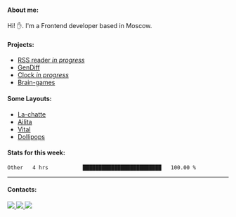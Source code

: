 #### About me:
Hi! ✋.
I'm a Frontend developer based in Moscow.

#### Projects:
- [RSS reader *in progress*](https://github.com/GKoil/frontend-project-lvl3)
- [GenDiff](https://github.com/GKoil/GenDiff)
- [Clock *in progress*](https://github.com/GKoil/clock)
- [Brain-games](https://github.com/GKoil/Brain-games)

#### Some Layouts: 
- [La-chatte](https://gkoil.github.io/la_chatte/)
- [Ailita](https://itconstruct.ru/portfolio/cases/ailita.php)
- [Vital](https://itconstruct.ru/portfolio/cases/vital.php)
- [Dollipops](https://itconstruct.ru/portfolio/cases/dollipops.php)

#### Stats for this week:
<!--START_SECTION:waka-->
```text
Other   4 hrs           █████████████████████████   100.00 % 
```
<!--END_SECTION:waka-->
---
#### Contacts:

<a target='_blank' title='LinkedIn' href="https://www.linkedin.com/in/gkoil/">
  <img src="https://img.shields.io/badge/LinkedIn-0077B5?style=for-the-badge&logo=linkedin&logoColor=white" />
</a>
<a target='_blank' title='Telegram' href="https://t.me/gkoil">
  <img src="https://img.shields.io/badge/Telegram-2CA5E0?style=for-the-badge&logo=telegram&logoColor=white" />
</a>
<a target='_blank' title='Gmail' href="mailto: gk.grigorev@gmail.com">
  <img src="https://img.shields.io/badge/Gmail-D14836?style=for-the-badge&logo=gmail&logoColor=white" />
</a>

